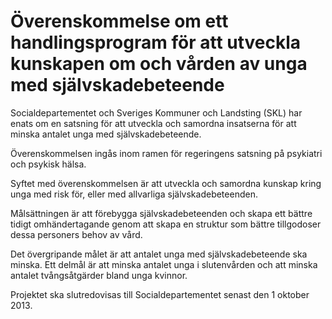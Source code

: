# Överenskommelse om ett handlingsprogram för att utveckla kunskapen om och vården av unga med självskadebeteende

Socialdepartementet och Sveriges Kommuner och Landsting (SKL) har enats om en satsning för att utveckla och samordna insatserna för att minska antalet unga med självskadebeteende.

Överenskommelsen ingås inom ramen för regeringens satsning på psykiatri och psykisk hälsa.

Syftet med överenskommelsen är att utveckla och samordna kunskap kring unga med risk för, eller med allvarliga självskadebeteenden.

Målsättningen är att förebygga självskadebeteenden och skapa ett bättre tidigt omhändertagande genom att skapa en struktur som bättre tillgodoser dessa personers behov av vård.

Det övergripande målet är att antalet unga med självskadebeteende ska minska. Ett delmål är att minska antalet unga i slutenvården och att minska antalet tvångsåtgärder bland unga kvinnor.

Projektet ska slutredovisas till Socialdepartementet senast den 1 oktober 2013.
